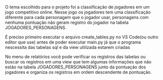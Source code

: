 O tema escolhido para o projeto foi a classificação de jogadores em um jogo competitivo online.
Nesse jogo os jogadores tem uma classificação diferente para cada personagem que o jogador usar, personagens com nenhuma pontuação não geram registro do jogador na tabela JOGADORES_PERSONAGENS.

É preciso primeiro executar o arquivo create_tables.py no VS Code(ou outro editor que use) antes de poder executar main.py já que o programa nescessita das tabelas sql e da view utilizada estarem criadas

No menu de relatórios você pode verificar os registros das tabelas ou buscar os registros em uma view que tem algumas informações que não estão na tabela JOGADORES_PERSONAGENS junto da pontuação dos jogadores e organiza os registros em ordem descendente de pontuação.
